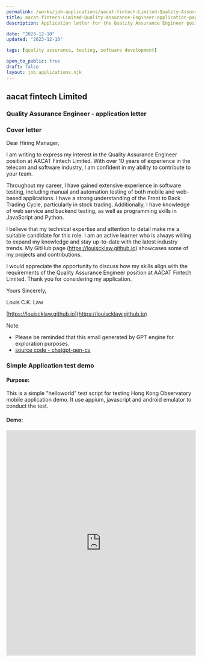 ```yaml
---
permalink: /works/job-applications/aacat-fintech-Limited-Quality-Assurance-Engineer/index.html
title: aacat-fintech-Limited-Quality-Assurance-Engineer-application-page
description: Application letter for the Quality Assurance Engineer position at aacat fintech Limited.

date: "2023-12-10"
updated: "2023-12-10"

tags: [quality assurance, testing, software development]

open_to_public: true
draft: false
layout: job_applications.njk
---
```


<!-- http://localhost:8080/works/job-applications/aacat-fintech-Limited-Quality-Assurance-Engineer/index.html -->

<div class="letter-header">
  <h2>aacat fintech Limited</h2>
  <h3>Quality Assurance Engineer - application letter</h3>
</div>

### Cover letter

<div class="letter-container">
Dear Hiring Manager,

<div class="spacer"></div>

I am writing to express my interest in the Quality Assurance Engineer position at AACAT Fintech Limited. With over 10 years of experience in the telecom and software industry, I am confident in my ability to contribute to your team.

Throughout my career, I have gained extensive experience in software testing, including manual and automation testing of both mobile and web-based applications. I have a strong understanding of the Front to Back Trading Cycle, particularly in stock trading. Additionally, I have knowledge of web service and backend testing, as well as programming skills in JavaScript and Python.

I believe that my technical expertise and attention to detail make me a suitable candidate for this role. I am an active learner who is always willing to expand my knowledge and stay up-to-date with the latest industry trends. My GitHub page (https://louiscklaw.github.io) showcases some of my projects and contributions.

I would appreciate the opportunity to discuss how my skills align with the requirements of the Quality Assurance Engineer position at AACAT Fintech Limited. Thank you for considering my application.

<div class="spacer"></div>

Yours Sincerely,

Louis C.K. Law

[https://louiscklaw.github.io](https://louiscklaw.github.io)

<div class="spacer"></div>

Note:
- Please be reminded that this email generated by GPT engine for exploration purposes.
- [source code - chatgpt-gen-cv](https://github.com/louiscklaw/ai-playlist/tree/master/teamprompt-tryout/chatgpt-gen-cv)
</div>

### Simple Application test demo

#### Purpose:

This is a simple "helloworld" test script for testing Hong Kong Observatory mobile application demo. It use appium, javascript and android emulator to conduct the test.

#### Demo:

<iframe 
  class="shadow"
  width="100%" 
  height="600px" 
  src="https://www.youtube.com/embed/2fMBSod31ao" 
  title="YouTube video player" 
  frameborder="0" 
  allow="accelerometer; autoplay; clipboard-write; encrypted-media; gyroscope; picture-in-picture; web-share" 
  allowfullscreen>
</iframe>